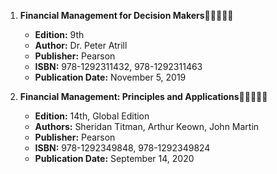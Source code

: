 1. **Financial Management for Decision Makers**🚨🚨🚨🚨🚨
   - **Edition:** 9th
   - **Author:** Dr. Peter Atrill
   - **Publisher:** Pearson
   - **ISBN:** 978-1292311432, 978-1292311463
   - **Publication Date:** November 5, 2019

2. **Financial Management: Principles and Applications**🚨🚨🚨🚨🚨
   - **Edition:** 14th, Global Edition
   - **Authors:** Sheridan Titman, Arthur Keown, John Martin
   - **Publisher:** Pearson
   - **ISBN:** 978-1292349848, 978-1292349824
   - **Publication Date:** September 14, 2020
